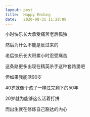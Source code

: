 ```yaml
---
layout: post
title:  Happy Ending
date:   2020-08-31 11:28:00
---
```

小时快乐长大承受痛苦老后孤独

然后为什么不能是反过来的

老后快乐长大积累小时忍受痛苦



这条路更多出现在精英杀手这种套路里吧



但如果我能活90岁

40岁就像个孩子一样过完剩下的50年

20岁就为能够这么活着打拼

而出生就在修炼自己豁达的内心

